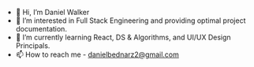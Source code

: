 - 👋 Hi, I’m Daniel Walker
- 👀 I’m interested in Full Stack Engineering and providing optimal project documentation.
- 🌱 I’m currently learning React, DS & Algorithms, and UI/UX Design Principals.
- 📫 How to reach me - danielbednarz2@gmail.com

<!---
danielbednarz2/danielbednarz2 is a ✨ special ✨ repository because its `README.md` (this file) appears on your GitHub profile.
You can click the Preview link to take a look at your changes.
--->
